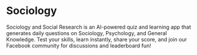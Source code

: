 # Sociology
Sociology and Social Research is an AI-powered quiz and learning app that generates daily questions on Sociology, Psychology, and General Knowledge. Test your skills, learn instantly, share your score, and join our Facebook community for discussions and leaderboard fun!

